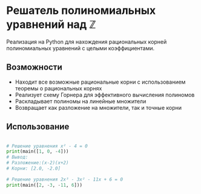 # Решатель полиномиальных уравнений над ℤ

Реализация на Python для нахождения рациональных корней полиномиальных уравнений с целыми коэффициентами.

## Возможности

- Находит все возможные рациональные корни с использованием теоремы о рациональных корнях
- Реализует схему Горнера для эффективного вычисления полиномов
- Раскладывает полиномы на линейные множители
- Возвращает как разложение на множители, так и точные корни

## Использование

```python

# Решение уравнения x² - 4 = 0
print(main([1, 0, -4]))
# Вывод:
# Разложение:(x-2)(x+2)
# Корни: [2.0, -2.0]

# Решение уравнения 2x³ - 3x² - 11x + 6 = 0
print(main([2, -3, -11, 6]))
